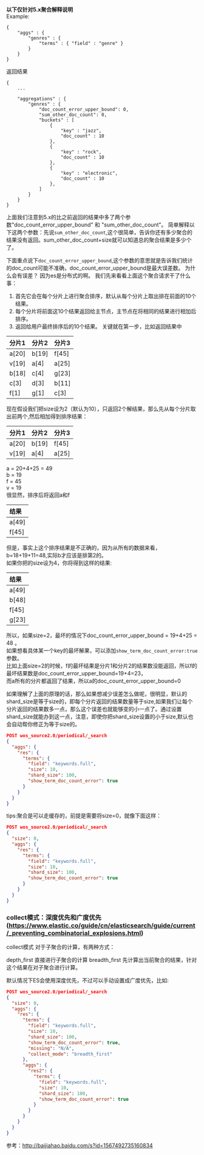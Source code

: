 **以下仅针对5.x聚合解释说明**  
Example:
```
{
    "aggs" : {
        "genres" : {
            "terms" : { "field" : "genre" }
        }
    }
}
```
返回结果
```
{
    ...

    "aggregations" : {
        "genres" : {
            "doc_count_error_upper_bound": 0, 
            "sum_other_doc_count": 0, 
            "buckets" : [ 
                {
                    "key" : "jazz",
                    "doc_count" : 10
                },
                {
                    "key" : "rock",
                    "doc_count" : 10
                },
                {
                    "key" : "electronic",
                    "doc_count" : 10
                },
            ]
        }
    }
}
```

上面我们注意到5.x的比之前返回的结果中多了两个参数"doc_count_error_upper_bound" 和 "sum_other_doc_count"。
简单解释以下这两个参数：先说`sum_other_doc_count`,这个很简单，告诉你还有多少聚合的结果没有返回。sum_other_doc_count+size就可以知道总的聚合结果是多少个了。

下面重点说下`doc_count_error_upper_bound`,这个参数的意思就是告诉我们统计的doc_count可能不准确，doc_count_error_upper_bound是最大误差数。
为什么会有误差？
因为es是分布式的啊。
我们先来看看上面这个聚合请求干了什么事：
1. 首先它会在每个分片上进行聚合排序，默认从每个分片上取出排在前面的10个结果。
2. 每个分片将前面这10个结果返回给主节点，主节点在将相同的结果进行相加后排序。
3. 返回给用户最终排序后的10个结果。
关键就在第一步，比如返回结果中

| 分片1 | 分片2 | 分片3 |
| :---- |:-----| :-----|
| a[20] | b[19]| f[45] |
| v[19] | a[4] | a[25] |
| b[18] | c[4] | g[23] |
| c[3]  | d[3] | b[11] |
| f[1]  | g[1] | c[3]  |

现在假设我们把size设为2（默认为10），只返回2个解结果，那么先从每个分片取出前两个,然后相加得到排序结果：  

| 分片1 | 分片2  |分片3  |  
| :---- |:----- | :-----|  
| a[20] | b[19] | f[45] |  
| v[19] | a[4]  | a[25] |  

a = 20+4+25 = 49  
b = 19  
f = 45  
v = 19  
很显然，排序后将返回a和f   

|结果 |  
|:----|
|a[49]|
|f[45]|

但是，事实上这个排序结果是不正确的，因为从所有的数据来看，b=18+19+11=48,实际b才应该是排第2的。  
如果你把的size设为4，你将得到这样的结果:  

|结果 |
|:--  |
|a[49]|
|b[48]|
|f[45]|
|g[23]|

所以，如果size=2，最坏的情况下doc_count_error_upper_bound = 19+4+25 = 48 。  
如果想看具体某一个key的最坏解果，可以添加`show_term_doc_count_error:true`参数。  
比如上面size=2的时候，f的最坏结果是分片1和分片2的结果数没能返回，所以f的最坏结果数是doc_count_error_upper_bound=19+4=23，  
而a所有的分片都返回了结果，所以a的doc_count_error_upper_bound=0  


如果理解了上面的原理的话，那么如果想减少误差怎么做呢，很明显，默认的shard_size是等于size的，即每个分片返回的结果数量等于size,如果我们让每个分片返回的结果数多一点，那么这个误差也就能够变的小一点了。通过设置shard_size就能办到这一点，注意，即使你把shard_size设置的小于size,默认也会自动帮你修正为等于size的。 
```json
POST wos_source2.0/periodical/_search
{
  "aggs": {
    "res": {
      "terms": {
        "field": "keywords.full",
        "size": 10, 
        "shard_size": 100, 
        "show_term_doc_count_error": true
      }
    }
  }
}
```



tips:聚合是可以走缓存的，前提是需要将size=0，就像下面这样：
```json
POST wos_source2.0/periodical/_search
{
  "size": 0,
  "aggs": {
    "res": {
      "terms": {
        "field": "keywords.full",
        "size": 10, 
        "shard_size": 100, 
        "show_term_doc_count_error": true
      }
    }
  }
}

```




### collect模式：深度优先和广度优先(https://www.elastic.co/guide/cn/elasticsearch/guide/current/_preventing_combinatorial_explosions.html)
collect模式
对于子聚合的计算，有两种方式：

depth_first 直接进行子聚合的计算
breadth_first 先计算出当前聚合的结果，针对这个结果在对子聚合进行计算。
 
默认情况下ES会使用深度优先，不过可以手动设置成广度优先，比如:
```json
POST wos_source2.0/periodical/_search
{
  "size": 0,
  "aggs": {
    "res": {
      "terms": {
        "field": "keywords.full",
        "size": 10,
        "shard_size": 100,
        "show_term_doc_count_error": true,
        "missing": "N/A",
        "collect_mode": "breadth_first"
      },
      "aggs": {
        "res2": {
          "terms": {
            "field": "keywords.full",
            "size": 10,
            "shard_size": 100,
            "show_term_doc_count_error": true
          }
        }
      }
    }
  }
}

```


参考：http://baijiahao.baidu.com/s?id=1567492735160834
